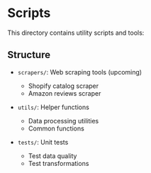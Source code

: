 # Scripts

This directory contains utility scripts and tools:

## Structure
- `scrapers/`: Web scraping tools (upcoming)
  - Shopify catalog scraper
  - Amazon reviews scraper

- `utils/`: Helper functions
  - Data processing utilities
  - Common functions

- `tests/`: Unit tests
  - Test data quality
  - Test transformations
